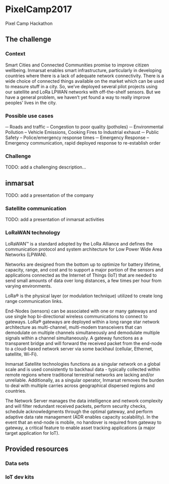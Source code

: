 # PixelCamp2017
Pixel Camp Hackathon

## The challenge

### Context

Smart Cities and Connected Communities promise to improve citizen wellbeing. Inmarsat enables smart infrastructure, particularly in developing countries where there is a lack of adequate network connectivity. There is a wide choice of connected things available on the market which can be used to measure stuff in a city. So, we’ve deployed several pilot projects using our satellite and LoRa LPWAN networks with off-the-shelf sensors. But we have a general problem, we haven’t yet found a way to really improve peoples’ lives in the city.

### Possible use cases

  ─	Roads and traffic – Congestion to poor quality (potholes)
  ─	Environmental Pollution – Vehicle Emissions, Cooking Fires to Industrial exhaust
  ─	Public Safety – Police/emergency response times
  ─	Emergency Response – Emergency communication, rapid deployed response to re-establish order

### Challenge

TODO: add a challenging description...

## inmarsat

TODO: add a presentation of the company

### Satellite communication

TODO: add a presentation of inmarsat activities

### LoRaWAN technology

LoRaWAN™ is a standard adopted by the LoRa Alliance and defines the communication protocol and system architecture for Low Power Wide Area Networks (LPWAN). 

 

Networks are designed from the bottom up to optimize for battery lifetime, capacity, range, and cost and to support a major portion of the sensors and applications connected as the Internet of Things (IoT) that are needed to send small amounts of data over long distances, a few times per hour from varying environments.

LoRa® is the physical layer (or modulation technique) utilized to create long range communication links.

End-Nodes (sensors) can be associated with one or many gateways and use single hop bi-directional wireless communications to connect to gateways.
LoRa® gateways are deployed within a long range star network architecture as multi-channel, multi-modem transceivers that can demodulate on multiple channels simultaneously and demodulate multiple signals within a channel simultaneously. A gateway functions as a transparent bridge and will forward the received packet from the end-node to a cloud-based network server via some backhaul (cellular, Ethernet, satellite, Wi-Fi).

Inmarsat Satellite technologies functions as a singular network on a global scale and is used consistently to backhaul data - typically collected within remote regions where traditional terrestrial networks are lacking and/or unreliable. Additionally, as a singular operator, Inmarsat removes the burden to deal with multiple carries across geographical dispersed regions and countries.

The Network Server manages the data intelligence and network complexity and will filter redundant received packets, perform security checks, schedule acknowledgments through the optimal gateway, and perform adaptive data rate management (ADR enables capacity scalability). In the event that an end-node is mobile, no handover is required from gateway to gateway, a critical feature to enable asset tracking applications (a major target application for IoT).

## Provided resources

### Data sets


### IoT dev kits

